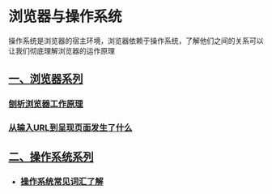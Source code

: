 # 浏览器与操作系统

操作系统是浏览器的宿主环境，浏览器依赖于操作系统，了解他们之间的关系可以让我们彻底理解浏览器的运作原理

## [一、浏览器系列](../../browser/)

### [刨析浏览器工作原理](../../browser/Browser.html)

### [从输入URL到呈现页面发生了什么](../../browser/Process.html)

## [二、操作系统系列](../../operating-system/)

- ### [操作系统常见词汇了解](../../operating-system/OS.html)